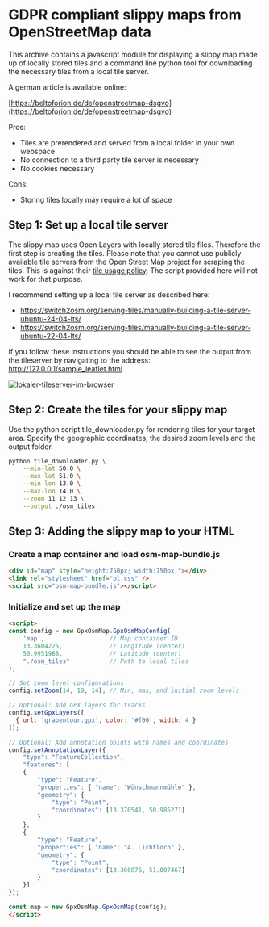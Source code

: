 # GDPR compliant slippy maps from OpenStreetMap data
This archive contains a javascript module for displaying a slippy map made up of locally stored tiles 
and a command line python tool for downloading the necessary tiles from a local tile server.

A german article is available online:

[https://beltoforion.de/de/openstreetmap-dsgvo](https://beltoforion.de/de/openstreetmap-dsgvo)

Pros:
- Tiles are prerendered and served from a local folder in your own webspace
- No connection to a third party tile server is necessary
- No cookies necessary

Cons:
- Storing tiles locally may require a lot of space

## Step 1: Set up a local tile server 
The slippy map uses Open Layers with locally stored tile files. Therefore the first step is creating 
the tiles. Please note that you cannot use publicly available tile servers from the Open Street Map project for 
scraping the tiles. This is against their [tile usage policy](https://operations.osmfoundation.org/policies/tiles/).
The script provided here will not work for that purpose.

I recommend setting up a local tile server as described here:
* https://switch2osm.org/serving-tiles/manually-building-a-tile-server-ubuntu-24-04-lts/
* https://switch2osm.org/serving-tiles/manually-building-a-tile-server-ubuntu-22-04-lts/

If you follow these instructions you should be able to see the output from the tileserver by navigating to the 
address: http://127.0.0.1/sample_leaflet.html

![lokaler-tileserver-im-browser](https://github.com/user-attachments/assets/3ad8e2b3-d12a-4c13-b257-666d382049cc)

## Step 2: Create the tiles for your slippy map

Use the python script tile_downloader.py for rendering tiles for your target area. Specify the geographic coordinates, the desired zoom levels and the output folder.

```bash
python tile_downloader.py \
    --min-lat 50.0 \
    --max-lat 51.0 \
    --min-lon 13.0 \
    --max-lon 14.0 \
    --zoom 11 12 13 \
    --output ./osm_tiles
```

## Step 3: Adding the slippy map to your HTML

### Create a map container and load osm-map-bundle.js

```html
<div id="map" style="height:750px; width:750px;"></div>
<link rel="stylesheet" href="ol.css" />
<script src="osm-map-bundle.js"></script>
```

### Initialize and set up the map

```html
<script>
const config = new GpxOsmMap.GpxOsmMapConfig(
    'map',                  // Map container ID
    13.3604225,             // Longitude (center)
    50.9951988,             // Latitude (center)
    "./osm_tiles"           // Path to local tiles
);

// Set zoom level configurations
config.setZoom(14, 19, 14); // Min, max, and initial zoom levels

// Optional: Add GPX layers for tracks
config.setGpxLayers([
  { url: 'grabentour.gpx', color: '#f00', width: 4 }
]);

// Optional: Add annotation points with names and coordinates
config.setAnnotationLayer({
	"type": "FeatureCollection",
	"features": [
	{ 
		"type": "Feature", 
		"properties": { "name": "Wünschmannmühle" }, 
		"geometry": { 
			"type": "Point", 	
			"coordinates": [13.370541, 50.985271] 
		}
	},
	{ 
		"type": "Feature", 
		"properties": { "name": "4. Lichtloch" }, 
		"geometry": { 
			"type": "Point", 
			"coordinates": [13.366876, 51.007467] 
		}
	}]
});

const map = new GpxOsmMap.GpxOsmMap(config);
</script>
```
